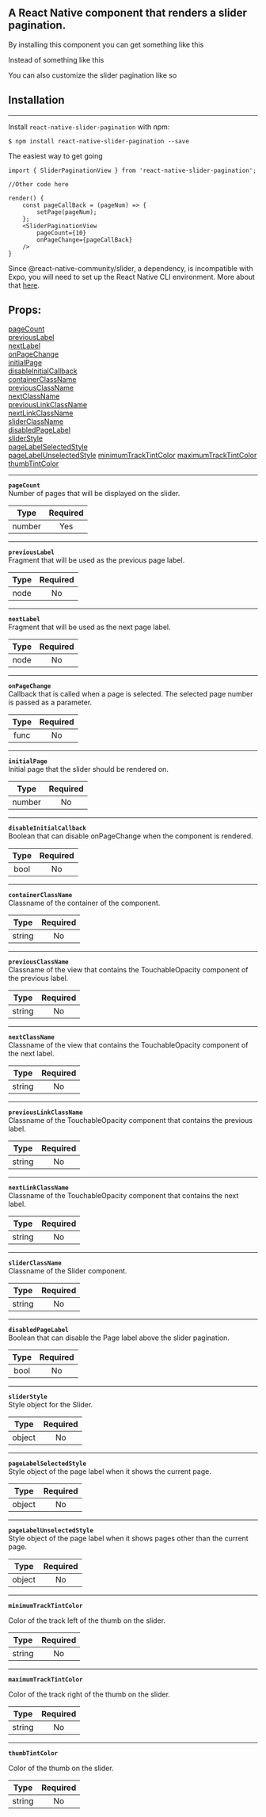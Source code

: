 ## A React Native component that renders a slider pagination.

By installing this component you can get something like this

Instead of something like this

You can also customize the slider pagination like so

## Installation
---
Install `react-native-slider-pagination` with npm:

`$ npm install react-native-slider-pagination --save`

The easiest way to get going

```
import { SliderPaginationView } from 'react-native-slider-pagination';

//Other code here

render() {
    const pageCallBack = (pageNum) => {
        setPage(pageNum);
    };
    <SliderPaginationView
        pageCount={10}
        onPageChange={pageCallBack}
    />
}
```

Since @react-native-community/slider, a dependency, is incompatible with Expo, you will need to set up the React Native CLI environment. More about that [here](https://facebook.github.io/react-native/docs/getting-started). 

## Props:    
[pageCount](#pageCount)   
[previousLabel](#previousLabel)   
[nextLabel](#nextLabel)   
[onPageChange](#onPageChange)   
[initialPage](#initialPage)   
[disableInitialCallback](#disableInitialCallback)   
[containerClassName](#containerClassName)    
[previousClassName](#previousClassName)    
[nextClassName](#nextClassName)    
[previousLinkClassName](#previousLinkClassName)    
[nextLinkClassName](#nextLinkClassName)   
[sliderClassName](#sliderClassName)   
[disabledPageLabel](#disabledPageLabel)   
[sliderStyle](#sliderStyle)   
[pageLabelSelectedStyle](#pageLabelSelectedStyle)   
[pageLabelUnselectedStyle](#pageLabelUnselectedStyle)
[minimumTrackTintColor](#minimumTrackTintColor)
[maximumTrackTintColor](#maximumTrackTintColor)
[thumbTintColor](#thumbTintColor)

---
**<a name="pageCount"></a>`pageCount`**   
Number of pages that will be displayed on the slider.   

| Type             | Required  |
|:-------------:   | :-----:   |
| number | Yes       |
    

---
**<a name="previousLabel"></a>`previousLabel`**   
Fragment that will be used as the previous page label.

| Type             | Required  |
|:-------------:   | :-----:   |
| node | No       |

---
**<a name="nextLabel"></a>`nextLabel`**   
Fragment that will be used as the next page label.

| Type             | Required  |
|:-------------:   | :-----:   |
| node | No       |

---
**<a name="onPageChange"></a>`onPageChange`**   
Callback that is called when a page is selected.
The selected page number is passed as a parameter.

| Type             | Required  |
|:-------------:   | :-----:   |
| func | No       |

---
**<a name="initialPage"></a>`initialPage`**   
Initial page that the slider should be rendered on.

| Type             | Required  |
|:-------------:   | :-----:   |
| number | No       |

---
**<a name="disableInitialCallback"></a>`disableInitialCallback`**   
Boolean that can disable onPageChange when the component is rendered.

| Type             | Required  |
|:-------------:   | :-----:   |
| bool | No       |

---
**<a name="containerClassName"></a>`containerClassName`**   
Classname of the container of the component.

| Type             | Required  |
|:-------------:   | :-----:   |
| string | No       |

---
**<a name="previousClassName"></a>`previousClassName`**   
Classname of the view that contains the TouchableOpacity component of the previous label.

| Type             | Required  |
|:-------------:   | :-----:   |
| string | No       |

---
**<a name="nextClassName"></a>`nextClassName`**   
Classname of the view that contains the TouchableOpacity component of the next label.

| Type             | Required  |
|:-------------:   | :-----:   |
| string | No       |

---
**<a name="previousLinkClassName"></a>`previousLinkClassName`**    
Classname of the TouchableOpacity component that contains the previous label.

| Type             | Required  |
|:-------------:   | :-----:   |
| string | No       |

---
**<a name="nextLinkClassName"></a>`nextLinkClassName`**   
Classname of the TouchableOpacity component that contains the next label.

| Type             | Required  |
|:-------------:   | :-----:   |
| string | No       |

---
**<a name="sliderClassName"></a>`sliderClassName`**    
Classname of the Slider component.

| Type             | Required  |
|:-------------:   | :-----:   |
| string | No       |

---
**<a name="disabledPageLabel"></a>`disabledPageLabel`**   
Boolean that can disable the Page label above the slider pagination.

| Type             | Required  |
|:-------------:   | :-----:   |
| bool | No       |

---
**<a name="sliderStyle"></a>`sliderStyle`**    
Style object for the Slider.

| Type             | Required  |
|:-------------:   | :-----:   |
| object | No       |

---
**<a name="pageLabelSelectedStyle"></a>`pageLabelSelectedStyle`**    
Style object of the page label when it shows the current page.

| Type             | Required  |
|:-------------:   | :-----:   |
| object | No       |

---
**<a name="pageLabelUnselectedStyle"></a>`pageLabelUnselectedStyle`**    
Style object of the page label when it shows pages other than the current page.

| Type             | Required  |
|:-------------:   | :-----:   |
| object | No       |

---
**<a name="minimumTrackTintColor"></a>`minimumTrackTintColor`** 

Color of the track left of the thumb on the slider.

| Type             | Required  |
|:-------------:   | :-----:   |
| string | No       |
     
---
**<a name="maximumTrackTintColor"></a>`maximumTrackTintColor`** 

Color of the track right of the thumb on the slider.

| Type             | Required  |
|:-------------:   | :-----:   |
| string | No       |
    
---
**<a name="thumbTintColor"></a>`thumbTintColor`** 

Color of the thumb on the slider.

| Type             | Required  |
|:-------------:   | :-----:   |
| string | No       |   

